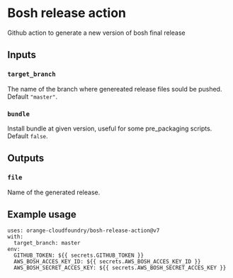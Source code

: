 #  Bosh release action

Github action to generate a new version of bosh final release

## Inputs

### `target_branch`

The name of the branch where genereated release files sould be pushed. Default `"master"`.

### `bundle`

Install bundle at given version, useful for some pre_packaging scripts. Default `false`.

## Outputs

### `file`

Name of the generated release.

## Example usage

```
uses: orange-cloudfoundry/bosh-release-action@v7
with:
  target_branch: master
env:
  GITHUB_TOKEN: ${{ secrets.GITHUB_TOKEN }}
  AWS_BOSH_ACCES_KEY_ID: ${{ secrets.AWS_BOSH_ACCES_KEY_ID }}
  AWS_BOSH_SECRET_ACCES_KEY: ${{ secrets.AWS_BOSH_SECRET_ACCES_KEY }}
```
